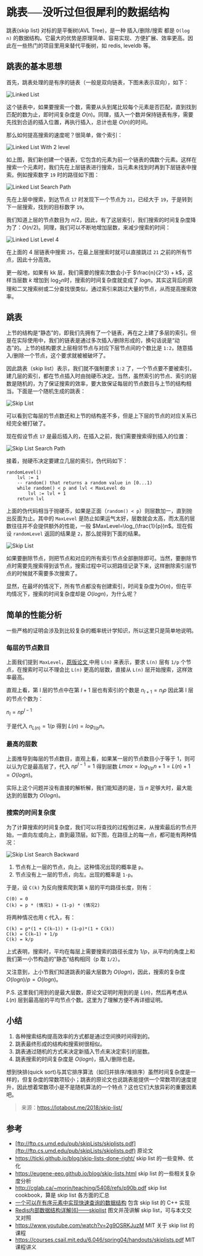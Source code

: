 # 跳表──没听过但很犀利的数据结构

跳表(skip list) 对标的是平衡树(AVL Tree)，是一种 插入/删除/搜索 都是 `O(log n)` 的数据结构。它最大的优势是原理简单、容易实现、方便扩展、效率更高。因此在一些热门的项目里用来替代平衡树，如 redis, leveldb 等。

## 跳表的基本思想

首先，跳表处理的是有序的链表（一般是双向链表，下图未表示双向），如下：

![Linked List](https://lotabout.me/2018/skip-list/linked-list.svg)

这个链表中，如果要搜索一个数，需要从头到尾比较每个元素是否匹配，直到找到匹配的数为止，即时间复杂度是 $O(n)$。同理，插入一个数并保持链表有序，需要先找到合适的插入位置，再执行插入，总计也是 $O(n)$的时间。

那么如何提高搜索的速度呢？很简单，做个索引：

![Linked List With 2 level](https://lotabout.me/2018/skip-list/linked-list-2.svg)

如上图，我们新创建一个链表，它包含的元素为前一个链表的偶数个元素。这样在搜索一个元素时，我们先在上层链表进行搜索，当元素未找到时再到下层链表中搜索。例如搜索数字 `19` 时的路径如下图：

![Linked List Search Path](https://lotabout.me/2018/skip-list/linked-list-search-path.svg)

先在上层中搜索，到达节点 `17` 时发现下一个节点为 `21`，已经大于 `19`，于是转到下一层搜索，找到的目标数字 `19`。

我们知道上层的节点数目为 $n/2$，因此，有了这层索引，我们搜索的时间复杂度降为了：$O(n/2)$。同理，我们可以不断地增加层数，来减少搜索的时间：

![Linked List Level 4](https://lotabout.me/2018/skip-list/linked-list-4.svg)

在上面的 4 层链表中搜索 `25`，在最上层搜索时就可以直接跳过 `21` 之前的所有节点，因此十分高效。

更一般地，如果有 kk 层，我们需要的搜索次数会小于 $\frac{n}{2^3} + k$，这样当层数 $k$ 增加到 $\log_2n$时，搜索的时间复杂度就变成了 $logn$。其实这背后的原理和二叉搜索树或二分查找很类似，通过索引来跳过大量的节点，从而提高搜索效率。

## 跳表

上节的结构是“静态”的，即我们先拥有了一个链表，再在之上建了多层的索引。但是在实际使用中，我们的链表是通过多次插入/删除形成的，换句话说是“动态”的。上节的结构要求上层相邻节点与对应下层节点间的个数比是 `1:2`，随意插入/删除一个节点，这个要求就被被破坏了。

因此跳表（skip list）表示，我们就不强制要求 `1:2` 了，一个节点要不要被索引，建几层的索引，都在节点插入时由抛硬币决定。当然，虽然索引的节点、索引的层数是随机的，为了保证搜索的效率，要大致保证每层的节点数目与上节的结构相当。下面是一个随机生成的跳表：

![Skip List](https://lotabout.me/2018/skip-list/skip-list.svg)

可以看到它每层的节点数还和上节的结构差不多，但是上下层的节点的对应关系已经完全被打破了。

现在假设节点 `17` 是最后插入的，在插入之前，我们需要搜索得到插入的位置：

![Skip List Search Path](https://lotabout.me/2018/skip-list/skip-list-insert-17.svg)

接着，抛硬币决定要建立几层的索引，伪代码如下：

```
randomLevel()
    lvl := 1
    -- random() that returns a random value in [0...1)
    while random() < p and lvl < MaxLevel do
        lvl := lvl + 1
    return lvl
```

上面的伪代码相当于抛硬币，如果是正面（`random() < p`）则层数加一，直到抛出反面为止。其中的 `MaxLevel` 是防止如果运气太好，层数就会太高，而太高的层数往往并不会提供额外的性能，一般 $MaxLevel=\log_(\frac{1}{p})n$。现在假设 `randomLevel` 返回的结果是 `2`，那么就得到下面的结果。

![Skip List](https://lotabout.me/2018/skip-list/skip-list.svg)

如果要删除节点，则把节点和对应的所有索引节点全部删除即可。当然，要删除节点时需要先搜索得到该节点，搜索过程中可以把路径记录下来，这样删除索引层节点的时候就不需要多次搜索了。

显然，在最坏的情况下，所有节点都没有创建索引，时间复杂度为$O(n)$，但在平均情况下，搜索的时间复杂度却是 $O(logn)$，为什么呢？

## 简单的性能分析

一些严格的证明会涉及到比较复杂的概率统计学知识，所以这里只是简单地说明。

### 每层的节点数目

上面我们提到 `MaxLevel`，[原版论文 ](ftp://ftp.cs.umd.edu/pub/skipLists/skiplists.pdf)中用 `L(n)` 来表示，要求 `L(n)` 层有 `1/p` 个节点，在搜索时可以不理会比 `L(n)` 更高的层数，直接从 `L(n)` 层开始搜索，这样效率最高。

直观上看，第 l 层的节点中在第 $l+1$ 层也有索引的个数是 $n_{l+1}=n_lp$ 因此第 l 层的节点个数为：

$n_l=np^{l−1}$

于是代入 $n_{L(n)}=1/p$ 得到 $L(n)=log_{1/p}n$。

### 最高的层数

上面推导到每层的节点数目，直观上看，如果某一层的节点数目小于等于 1，则可以认为它是最高层了，代入 $np^{l−1}=1$ 得到层数 $Lmax=log_{1/p}n+1=L(n)+1=O(logn)$。

实际上这个问题并没有直接的解析解，我们能知道的是，当 $n$ 足够大时，最大能达到的层数为 $O(logn)$。

### 搜索的时间复杂度

为了计算搜索的时间复杂度，我们可以将查找的过程倒过来，从搜索最后的节点开始，一直向左或向上，直到最顶层。如下图，在路径上的每一点，都可能有两种情况：

![Skip List Search Backward](https://lotabout.me/2018/skip-list/skip-list-back-search.svg)

1. 节点有上一层的节点，向上。这种情况出现的概率是 `p`。
2. 节点没有上一层的节点，向左。出现的概率是 `1-p`。

于是，设 `C(k)` 为反向搜索爬到第 `k` 层的平均路径长度，则有：

```
C(0) = 0
C(k) = p * (情况1) + (1-p) * (情况2)
```

将两种情况也用 `C` 代入，有：

```
C(k) = p*(1 + C(k–1)) + (1–p)*(1 + C(k))
C(k) = C(k–1) + 1/p
C(k) = k/p
```

上式表明，搜索时，平均在每层上需要搜索的路径长度为 $1/p$，从平均的角度上和我们第一小节构造的“静态”结构相同（p 取 `1/2`）。

又注意到，上小节我们知道跳表的最大层数为 $O(logn)$，因此，搜索的复杂度 $O(logn)/p=O(logn)$。

P.S. 这里我们用到的是最大层数，原论文证明时用到的是 $L(n)$，然后再考虑从 $L(n)$ 层到最高层的平均节点个数。这里为了理解方便不再详细证明。

## 小结

1. 各种搜索结构提高效率的方式都是通过空间换时间得到的。
2. 跳表最终形成的结构和搜索树很相似。
3. 跳表通过随机的方式来决定新插入节点来决定索引的层数。
4. 跳表搜索的时间复杂度是 $O(logn)$，插入/删除也是。

想到快排(quick sort)与其它排序算法（如归并排序/堆排序）虽然时间复杂度是一样的，但复杂度的常数项较小；跳表的原论文也说跳表能提供一个常数项的速度提升，因此想着常数项小是不是随机算法的一个特点？这也它们大放异彩的重要因素吧。

> 来源：https://lotabout.me/2018/skip-list/

## 参考

- [ftp://ftp.cs.umd.edu/pub/skipLists/skiplists.pdf](ftp://ftp.cs.umd.edu/pub/skipLists/skiplists.pdf) 原论文
- https://ticki.github.io/blog/skip-lists-done-right/ skip list 的一些变种、优化
- https://eugene-eeo.github.io/blog/skip-lists.html skip list 的一些相关复杂度分析
- http://cglab.ca/~morin/teaching/5408/refs/p90b.pdf skip list cookbook，算是 skip list 各方面的汇总
- [一个可以在有序元素中实现快速查询的数据结构](https://juejin.im/entry/59b0eed46fb9a0249471f357) 包含 skip list 的 C++ 实现
- [Redis内部数据结构详解(6)——skiplist](http://zhangtielei.com/posts/blog-redis-skiplist.html) 图文并茂讲解 skip list，可与本文交叉对照
- https://www.youtube.com/watch?v=2g9OSRKJuzM MIT 关于 skip list 的课程
- https://courses.csail.mit.edu/6.046/spring04/handouts/skiplists.pdf MIT 课程讲义